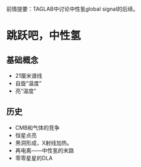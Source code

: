 前情提要：TAGLAB中讨论中性氢global signal的后续。

# 跳跃吧，中性氢

## 基础概念

- 21厘米谱线 
- 自旋“温度”
- 亮“温度”


## 历史

- CMB和气体的竞争
- 恒星点亮
- 黑洞形成，X射线加热。
- 再电离——中性氢的末路
- 零零星星的DLA



